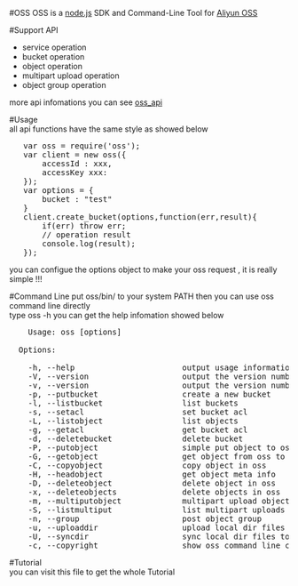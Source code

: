 #OSS
OSS is a [node.js](http://nodejs.org) SDK and Command-Line Tool for [Aliyun OSS](http://www.aliyun.com/product?type=oss)  

#Support API  
+ service operation  
+ bucket operation 
+ object operation  
+ multipart upload operation  
+ object group operation  
  
more api infomations you can see [oss_api](http://storage.aliyun.com/aliyun_portal_storage/oss_api/OSS_API.zip)  

#Usage  
all api functions have the same style as showed below  
  
<pre>
   var oss = require('oss');  
   var client = new oss({
       accessId : xxx,
       accessKey xxx: 
   });
   var options = {
       bucket : "test"
   }
   client.create_bucket(options,function(err,result){
       if(err) throw err;
       // operation result
       console.log(result);
   });
</pre>

you can configue the options object to make your oss request , it is really simple !!!  

#Command Line
put oss/bin/ to your system PATH then you can use oss command line directly  
type oss -h you can get the help infomation showed below
<pre>
    Usage: oss [options]

  Options:

    -h, --help                       output usage information
    -V, --version                    output the version number
    -v, --version                    output the version number
    -p, --putbucket                  create a new bucket
    -l, --listbucket                 list buckets
    -s, --setacl                     set bucket acl
    -L, --listobject                 list objects
    -g, --getacl                     get bucket acl
    -d, --deletebucket               delete bucket
    -P, --putobject                  simple put object to oss
    -G, --getobject                  get object from oss to local dstFile
    -C, --copyobject                 copy object in oss
    -H, --headobject                 get object meta info
    -D, --deleteobject               delete object in oss
    -x, --deleteobjects              delete objects in oss
    -m, --multiputobject             multipart upload object to oss
    -S, --listmultiput               list multipart uploads
    -n, --group                      post object group
    -u, --uploaddir                  upload local dir files to a oss dir in a bucket
    -U, --syncdir                    sync local dir files to a oss dir in a bucket
    -c, --copyright                  show oss command line copyright
</pre>
#Tutorial  
you can visit this file to get the whole Tutorial
